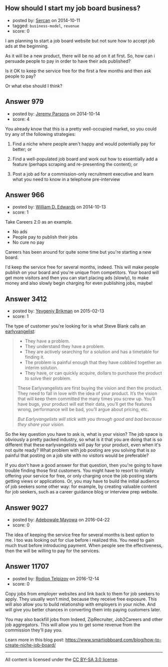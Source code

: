 ## How should I start my job board business?

- posted by: [Sercan](https://stackexchange.com/users/141439/sercan) on 2014-10-11
- tagged: `business-model`, `revenue`
- score: 0

I am planning to start a job board website but not sure how to accept job ads at the beginning.

As it will be a new product, there will be no ad on it at first. So, how can i persuade people to pay in order to have their ads published?

Is it OK to keep the service free for the first a few months and then ask people to pay?

Or what else should I think?



## Answer 979

- posted by: [Jeremy Parsons](https://stackexchange.com/users/497810/jeremy-parsons) on 2014-10-14
- score: 4

You already know that this is a pretty well-occupied market, so you could try any of the following strategies: 

1. Find a niche where people aren't happy and would potentially pay for better; or 

2. Find a well-populated job board and work out how to essentially add a feature (perhaps scraping and re-presenting the content); or

3. Post a job ad for a commission-only recruitment executive and learn what you need to know in a telephone pre-interview


## Answer 966

- posted by: [William D. Edwards](https://stackexchange.com/users/4746080/william-d-edwards) on 2014-10-13
- score: 1

Take Careers 2.0 as an example.

- No ads
- People pay to publish their jobs
- No cure no pay

Careers has been around for quite some time but you're starting a new board.

I'd keep the service free for several months, indeed. This will make people publish on your board and you're unique from competitors. Your board will get more visitors and then you can start placing ads (slowly), to make money and also slowly begin charging for even publishing jobs, maybe!


## Answer 3412

- posted by: [Yevgeniy Brikman](https://stackexchange.com/users/223985/yevgeniy-brikman) on 2015-02-13
- score: 1

<p>The type of customer you're looking for is what Steve Blank calls an <a href="http://steveblank.com/2010/03/04/perfection-by-subtraction-the-minimum-feature-set/" rel="nofollow">earlyvangelist</a>:</p>

<blockquote>
  <ul>
  <li>They have a problem.</li>
  <li>They understand they have a problem.</li>
  <li>They are actively searching for a solution and has a timetable for finding it.</li>
  <li>The problem is painful enough that they have cobbled together an interim solution.</li>
  <li>They have, or can quickly acquire, dollars to purchase the product to solve their problem.</li>
  </ul>
  
  <p>These Earlyvangelists are first buying the vision and then the product. They need to fall in love with the idea of your product.  It’s the vision that will keep them committed the many times you screw up.  You’ll have bugs, your product will eat their data, you’ll get the features wrong, performance will be bad, you’ll argue about pricing, etc.</p>
  
  <p><em>But Earlyvangelists will stick with you through good and bad because they share your vision.</em></p>
</blockquote>

<p>So the key question you have to ask is, what is your vision? The job space is obviously a pretty packed industry, so what is it that you are doing that is so different that these earlyvangelists will pay for your product, even when it's not quite ready? What problem with job posting are you solving that is <em>so</em> painful that posting on a job site with no visitors would be preferable?</p>

<p>If you don't have a good answer for that question, then you're going to have trouble finding those first customers. You might have to resort to initially offering your service for free, or only charging once the job posting starts getting views or applications. Or, you may have to build the initial audience of job seekers some other way: for example, by creating valuable content for job seekers, such as a career guidance blog or interview prep website.</p>



## Answer 9027

- posted by: [Adebowale Mayowa](https://stackexchange.com/users/8302591/adebowale-mayowa) on 2016-04-22
- score: 0

The idea of keeping the service free for several months is best option to me. I too was looking out for clue before i realized this. You need to gain much trust before introducing payment. When people see the effectiveness, then the will be willing to pay for the services.


## Answer 11707

- posted by: [Rodion Telpizov](https://stackexchange.com/users/3319979/rodion-telpizov) on 2016-12-14
- score: 0

Copy jobs from employer websites and link back to them for job seekers to apply. They usually won’t mind, because they receive free exposure. This will also allow you to build relationship with employers in your niche. And will give you better chances in converting them into paying customers later.

You may also backfill jobs from Indeed, ZipRecruiter, Job2Careers and other job aggregators. This will allow you to get some revenue from the commission they’ll pay you.

Learn more in this blog post:
https://www.smartjobboard.com/blog/how-to-create-niche-job-board/



---

All content is licensed under the [CC BY-SA 3.0 license](https://creativecommons.org/licenses/by-sa/3.0/).

